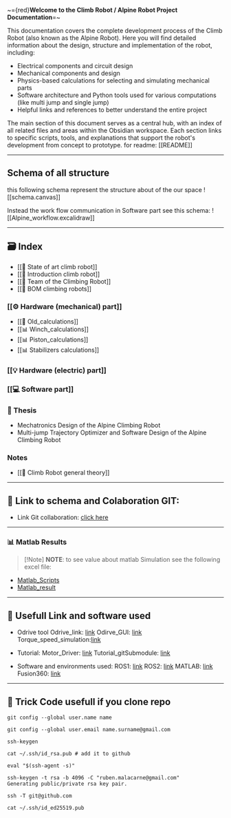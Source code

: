 ~={red}**Welcome to the Climb Robot / Alpine Robot Project Documentation**=~

This documentation covers the complete development process of the Climb Robot (also known as the Alpine Robot). Here you will find detailed information about the design, structure and implementation of the robot, including:

- Electrical components and circuit design
- Mechanical components and design 
- Physics-based calculations for selecting and simulating mechanical parts
- Software architecture and Python tools used for various computations (like multi jump and single jump)
- Helpful links and references to better understand the entire project

The main section of this document serves as a central hub, with an index of all related files and areas within the Obsidian workspace. Each section links to specific scripts, tools, and explanations that support the robot's development from concept to prototype.
for readme: [[README]]

---
## Schema of all structure
this following schema represent the structure about of the our space
![[schema.canvas]]

Instead the work flow communication in Software part see this schema:
![[Alpine_workflow.excalidraw]]

---
## 🗃️ Index 
- [[🧾 State of art climb robot]]
- [[🧾 Introduction climb robot]]
- [[🤝 Team of the Climbing Robot]]
- [[🧾 BOM climbing robots]]
### [[⚙️ Hardware (mechanical) part]]
- [[🧮 Old_calculations]]
- [[📊 Winch_calculations]]
- [[📊 Piston_calculations]]
- [[📊 Stabilizers calculations]]
### [[💡 Hardware (electric) part]]

### [[💻 Software part]] 

### 📝 Thesis
- Mechatronics Design of the Alpine Climbing Robot
- Multi-jump Trajectory Optimizer and Software Design of the Alpine Climbing Robot 

### Notes
 - [[🧾 Climb Robot general theory]]
---
## 🔗 Link to schema and Colaboration GIT:

- Link Git collaboration:  [click here](https://github.com/MalaHard-RoboTech)
---

### 📊 Matlab Results
  
>[!Note] **NOTE**: to see value about matlab Simulation see the following excel file: 
  
  - [Matlab_Scripts](https://github.com/MalaHard-RoboTech/Matlab_Scirpts)
 - [Matlab_result](Misure_Matlab.xlsx)
---
## 🔗 Usefull Link and software used

- Odrive tool
Odrive_link: [link](https://odriverobotics.com/)
Odirve_GUI: [link](https://gui.odriverobotics.com/)
Torque_speed_simulation:[link](https://www.desmos.com/calculator/1bw85mchnu)

- Tutorial:
Motor_Driver: [link](https://www.youtube.com/watch?v=9UxTPxgvOAA)
Tutorial_gitSubmodule: [link](https://youtu.be/wTGIDDg0tK8?si=bb5k6O9tb5w0m2Zo)

- Software and environments used: 
ROS1: [link](https://docs.ros.org/)
ROS2: [link](https://docs.ros.org/en/jazzy/index.html)
MATLAB: [link](https://it.mathworks.com/?s_tid=user_nav_logo)
Fusion360: [link](https://www.autodesk.com/it/products/fusion-360/overview)


--- 
## 🧾 Trick Code usefull if you clone repo

```
git config --global user.name name

git config --global user.email name.surname@gmail.com

ssh-keygen

cat ~/.ssh/id_rsa.pub # add it to github

eval "$(ssh-agent -s)"

ssh-keygen -t rsa -b 4096 -C "ruben.malacarne@gmail.com"
Generating public/private rsa key pair.

ssh -T git@github.com

cat ~/.ssh/id_ed25519.pub
```